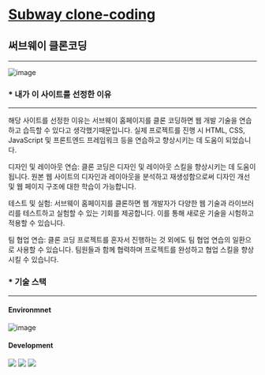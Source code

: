 # [Subway clone-coding](https://suyeonpar.github.io/subway/)
## 써브웨이 클론코딩

---

![image](https://github.com/suyeonpar/subway/assets/142365626/d1e5f4bb-e71a-4469-906d-96563611a6af)




### * 내가 이 사이트를 선정한 이유

---
해당 사이트를 선정한 이유는 서브웨이 홈페이지를 클론 코딩하면 웹 개발 기술을 연습하고 습득할 수 있다고 생각했기때문입니다. 실제 프로젝트를 진행 시 HTML, CSS, JavaScript 및 프론트엔드 프레임워크 등을 연습하고 향상시키는 데 도움이 되었습니다.

디자인 및 레이아웃 연습: 클론 코딩은 디자인 및 레이아웃 스킬을 향상시키는 데 도움이 됩니다. 원본 웹 사이트의 디자인과 레이아웃을 분석하고 재생성함으로써 디자인 개선 및 웹 페이지 구조에 대한 학습이 가능합니다.

테스트 및 실험: 서브웨이 홈페이지를 클론하면 웹 개발자가 다양한 웹 기술과 라이브러리를 테스트하고 실험할 수 있는 기회를 제공합니다. 이를 통해 새로운 기술을 시험하고 적용할 수 있습니다.

팀 협업 연습: 클론 코딩 프로젝트를 혼자서 진행하는 것 외에도 팀 협업 연습의 일환으로 사용할 수 있습니다. 팀원들과 함께 협력하며 프로젝트를 완성하고 협업 스킬을 향상시킬 수 있습니다.



### * 기술 스택

---
#### Environmnet

![image](https://github.com/suyeonpar/clone-belif/assets/142365626/40429fb4-d844-4ea9-b9cd-f2f9f89fbd79)



#### Development

<img src="https://img.shields.io/badge/html5-E34F26?style=for-the-badge&logo=html5&logoColor=white"> <img src="https://img.shields.io/badge/css-1572B6?style=for-the-badge&logo=css3&logoColor=white"> <img src="https://img.shields.io/badge/javascript-F7DF1E?style=for-the-badge&logo=javascript&logoColor=black">







